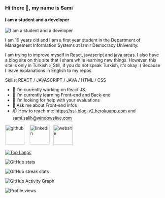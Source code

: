 ### Hi there 👋, my name is Sami
#### I am a student and a developer 
![I am a student and a developer ](https://images.pexels.com/photos/5483064/pexels-photo-5483064.jpeg?auto=compress&cs=tinysrgb&h=750&w=1260)

I am 19 years old and I am a first year student in the Department of Management Information Systems at Izmir Democracy University.

I am trying to improve myself in React, javascript and java areas. I also have a blog site on this site that I share while learning new things. However, this site is only in Turkish :( Still, if you do not speak Turkish, it's okay :) Because I leave explanations in English to my repos.

Skills: REACT / JAVASCRIPT / JAVA / HTML / CSS

- 🔭 I’m currently working on React JS. 
- 🌱 I’m currently learning Front-end and Back-end 
- 🤔 I’m looking for help with your evaluations  
- 💬 Ask me about Front-end infos 
- 📫 How to reach me: https://ssi-blog-v2.herokuapp.com and sami.salih@windowslive.com 

[<img src='https://img-premium.flaticon.com/png/512/779/779088.png?token=exp=1621592028~hmac=5ce3be24092c762928d47c5b1343ff42' alt='github' style="color:" height='64'>](https://github.com/ssibrahimbas) &nbsp;&nbsp; [<img src='https://img-premium.flaticon.com/png/512/2111/2111499.png?token=exp=1621592047~hmac=d8507794b579008cdb303dc0edc0305c' alt='linkedin' height='64'>](https://www.linkedin.com/in/ssibrahimbas/)&nbsp;&nbsp;  [<img src='https://img-premium.flaticon.com/png/512/841/841364.png?token=exp=1621592191~hmac=2a6e2449f9eb505cf14ddebaf9bd9b90' alt='website' height='64'>](https://ssi-blog-v2.herokuapp.com)  

[![Top Langs](https://github-readme-stats.vercel.app/api/top-langs/?username=ssibrahimbas)](https://github.com/anuraghazra/github-readme-stats)
 
![GitHub stats](https://github-readme-stats.vercel.app/api?username=ssibrahimbas&show_icons=true&count_private=true)  

![GitHub streak stats](https://github-readme-streak-stats.herokuapp.com/?user=ssibrahimbas)  

![GitHub Activity Graph](https://activity-graph.herokuapp.com/graph?username=ssibrahimbas)  

![Profile views](https://gpvc.arturio.dev/ssibrahimbas)  
